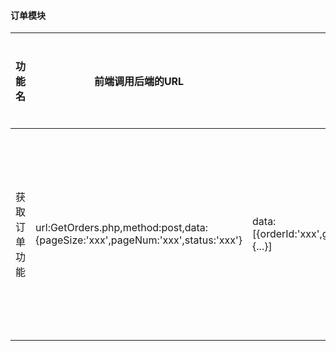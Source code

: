 #### 订单模块
|功能名      |前端调用后端的URL                             | 后端返回前端的数据(json)                   |备注          |后端是否完成    |
|-----------------|-------------------------------------------|--------------------------------------------|---------------|----------|
|获取订单功能|url:GetOrders.php,method:post,data:{pageSize:'xxx',pageNum:'xxx',status:'xxx'}      | data:[{orderId:'xxx',goodName:'xxx',imgUrl:'xxx',amount:'xxx',unitPrice:'xxx',orderStatus:'xxx',orderTime:'xxx'},{...}]|请求参数中：status为-1，0，1，-1表示所有订单，0表示未发货，1表示未收货，1|否
